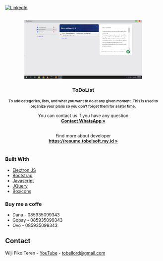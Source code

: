 <div id="top"></div>

[![LinkedIn][linkedin-shield]][linkedin-url]



<!-- PROJECT LOGO -->
<br />
<div align="center">
  <a href="https://resume.tobelsoft.my.id">
    <img src="./screenshot.png" alt="Screenshot" title="Screenshot" width="380" height="190">
  </a>

  <h3 align="center">ToDoList</h3>
  <small align="center" style="margin-bottom: 30px; font-weight: 600;">To add categories, lists, and what you want to do at any given moment. This is used to organize your plans so you don't forget them for a later time.</small>

  <p align="center">
    You can contact us if you have any question
    <br />
    <a target="_blank" href="https://wa.me/6285935099343"><strong>Contact WhatsApp »</strong></a>
    <br />
    <br />
  </p>
  
  <p align="center">
    Find more about developer
    <br />
    <a target="_blank" href="https://resume.tobelsoft.my.id"><strong>https://resume.tobelsoft.my.id »</strong></a>
    <br />
    <br />
  </p>
</div>

### Built With

* [Electron JS](https://electronjs.org)
* [Bootstrap](https://getbootstrap.com)
* [Javascript](https://javascript.com)
* [JQuery](https://jquery.com)
* [Boxicons](https://boxicons.com/)

### Buy me a coffe

* Dana - 085935099343
* Gopay - 085935099343
* Ovo - 085935099343

## Contact

Wiji Fiko Teren - [YouTube](https://www.youtube.com/channel/UCg0vH4hDGuLQlAxtfGCSL9A) - tobellord@gmail.com

<!-- MARKDOWN LINKS & IMAGES -->
<!-- https://www.markdownguide.org/basic-syntax/#reference-style-links -->
[linkedin-shield]: https://img.shields.io/badge/-LinkedIn-black.svg?style=for-the-badge&logo=linkedin&colorB=555
[linkedin-url]: https://www.linkedin.com/in/wiji-fiko-teren-4a7a00219/
